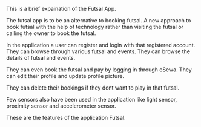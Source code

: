 This is a brief expaination of the Futsal App.

The futsal app is to be an alternative to booking futsal. A new approach to book futsal with the help of technology rather than
visiting the futsal or calling the owner to book the futsal.

In the application a user can register and login with that registered account.
They can browse through various futsal and events. They can browse the details of futsal and events.

They can even book the futsal and pay by logging in through eSewa. They can edit their profile and update profile picture.

They can delete their bookings if they dont want to play in that futsal. 

Few sensors also have been used in the application like light sensor, proximity sensor and accelerometer sensor.

These are the features of the application Futsal.
